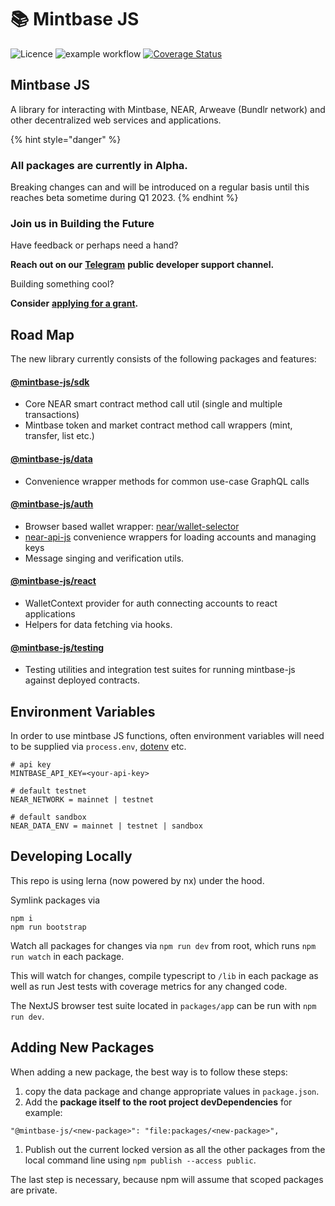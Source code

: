 # 📚 Mintbase JS

![Licence](https://img.shields.io/badge/license-MIT-blue.svg) ![example workflow](https://github.com/Mintbase/mintbase-js/actions/workflows/ci.yml/badge.svg) [![Coverage Status](https://coveralls.io/repos/github/Mintbase/mintbase-js/badge.svg?branch=add-wallet-selector)](https://coveralls.io/github/Mintbase/mintbase-js?branch=add-wallet-selector)

## Mintbase JS

A library for interacting with Mintbase, NEAR, Arweave (Bundlr network) and other decentralized web services and applications.

{% hint style="danger" %}
### All packages are currently in Alpha.

Breaking changes can and will be introduced on a regular basis until this reaches beta sometime during Q1 2023.
{% endhint %}

### Join us in Building the Future

Have feedback or perhaps need a hand?

**Reach out on our** [**Telegram**](https://t.me/mintdev) **public developer support channel.**

Building something cool?

**Consider** [**applying for a grant**](https://github.com/Mintbase/Grants-Program)**.**

## Road Map

The new library currently consists of the following packages and features:

#### [@mintbase-js/sdk](packages/sdk/)

* Core NEAR smart contract method call util (single and multiple transactions)
* Mintbase token and market contract method call wrappers (mint, transfer, list etc.)

#### [@mintbase-js/data](packages/data/)

* Convenience wrapper methods for common use-case GraphQL calls

#### [@mintbase-js/auth](packages/auth/)

* Browser based wallet wrapper: [near/wallet-selector](https://github.com/near/wallet-selector/)
* [near-api-js](https://github.com/near/near-api-js) convenience wrappers for loading accounts and managing keys
* Message singing and verification utils.

#### [@mintbase-js/react](packages/react/)

* WalletContext provider for auth connecting accounts to react applications
* Helpers for data fetching via hooks.

#### [@mintbase-js/testing](packages/testing/)

* Testing utilities and integration test suites for running mintbase-js against deployed contracts.

## Environment Variables

In order to use mintbase JS functions, often environment variables will need to be supplied via `process.env`, [dotenv](https://www.npmjs.com/package/dotenv) etc.

```
# api key
MINTBASE_API_KEY=<your-api-key>

# default testnet
NEAR_NETWORK = mainnet | testnet

# default sandbox
NEAR_DATA_ENV = mainnet | testnet | sandbox

```

## Developing Locally

This repo is using lerna (now powered by nx) under the hood.

Symlink packages via

```
npm i
npm run bootstrap
```

Watch all packages for changes via `npm run dev` from root, which runs `npm run watch` in each package.

This will watch for changes, compile typescript to `/lib` in each package as well as run Jest tests with coverage metrics for any changed code.

The NextJS browser test suite located in `packages/app` can be run with `npm run dev`.

## Adding New Packages

When adding a new package, the best way is to follow these steps:

1. copy the data package and change appropriate values in `package.json`.
2. Add the **package itself to the root project devDependencies** for example:

```
"@mintbase-js/<new-package>": "file:packages/<new-package>",
```

1. Publish out the current locked version as all the other packages from the local command line using `npm publish --access public`.

The last step is necessary, because npm will assume that scoped packages are private.
